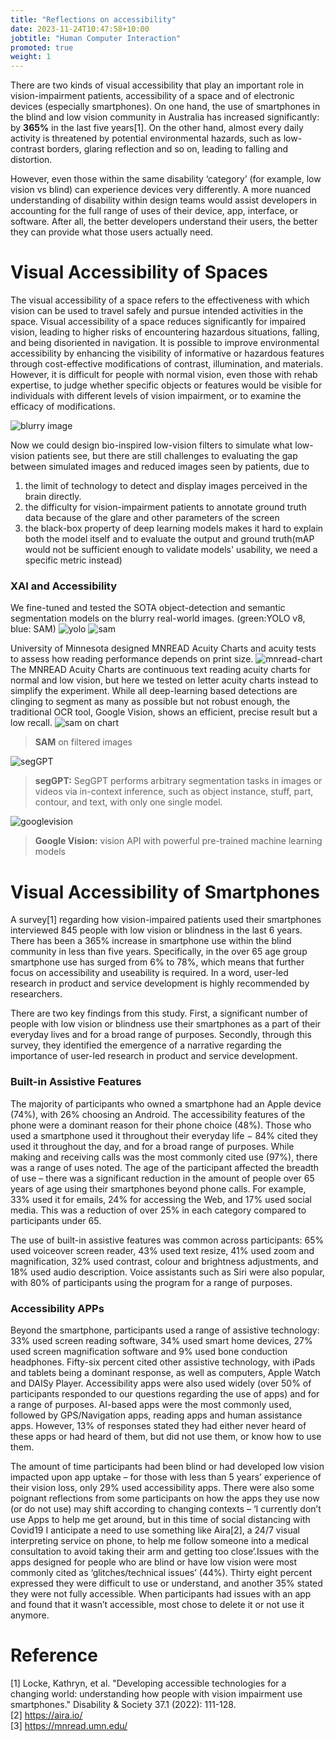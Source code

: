 ```yaml
---
title: "Reflections on accessibility"
date: 2023-11-24T10:47:58+10:00
jobtitle: "Human Computer Interaction"
promoted: true
weight: 1
---
```


There are two kinds of visual accessibility that play an important role in vision-impairment patients, accessibility of a space and of electronic devices (especially smartphones). On one hand, the use of smartphones in the blind and low vision community in Australia has increased significantly: by **365%** in the last five years\[1\]. On the other hand, almost every daily activity is threatened by potential environmental hazards, such as low-contrast borders, glaring reflection and so on, leading to falling and distortion. 

However, even those within the same disability ‘category’ (for example, low vision vs blind) can experience devices very differently. A more nuanced understanding of disability within design teams would assist developers in accounting for the full range of uses of their device, app, interface, or software. After all, the better developers understand their users, the better they can provide what those users actually need. 

# Visual Accessibility of Spaces
The visual accessibility of a space refers to the effectiveness with which vision can be used to travel safely and pursue intended activities in the space. Visual accessibility of a space reduces significantly for impaired vision, leading to higher risks of encountering hazardous situations, falling, and being disoriented in navigation. It is possible to improve environmental accessibility by enhancing the visibility of informative or hazardous features through cost-effective modifications of contrast, illumination, and materials. However, it is difficult for people with normal vision, even those with rehab expertise, to judge whether specific objects or features would be visible for individuals with different levels of vision impairment, or to examine the efficacy of modifications.

![blurry image](/home/images/team/accessibility/filters.png)

Now we could design bio-inspired low-vision filters to simulate what low-vision patients see, but there are still challenges to evaluating the gap between simulated images and reduced images seen by patients, due to 
  1. the limit of technology to detect and display images perceived in the brain directly.
  2. the difficulty for vision-impairment patients to annotate ground truth data because of the glare and other parameters of the screen
  3. the black-box property of deep learning models makes it hard to explain both the model itself and to evaluate the output and ground truth(mAP would not be sufficient enough to validate models' usability, we need a specific metric instead)

### XAI and Accessibility
We fine-tuned and tested the SOTA object-detection and semantic segmentation models on the blurry real-world images. (green:YOLO v8, blue: SAM)
![yolo](/home/images/team/accessibility/yolo.png)
![sam](/home/images/team/accessibility/sam.png)

University of Minnesota designed MNREAD Acuity Charts and acuity tests to assess how reading performance depends on print size. 
![mnread-chart](/home/images/team/accessibility/mnreadChart.jpeg)
The MNREAD Acuity Charts are continuous text reading acuity charts for normal and low vision, but here we tested on letter acuity charts instead to simplify the experiment.
While all deep-learning based detections are clinging to segment as many as possible but not robust enough, the traditional OCR tool, Google Vision, shows an efficient, precise result but a low recall.
![sam on chart](/home/images/team/accessibility/samChart.png)
> **SAM** on filtered images

![segGPT](/home/images/team/accessibility/segGPT.png)
> **segGPT:** SegGPT performs arbitrary segmentation tasks in images or videos via in-context inference, such as object instance, stuff, part, contour, and text, with only one single model.

![googlevision](/home/images/team/accessibility/googlevision.png)
> **Google Vision:** vision API with powerful pre-trained machine learning models

# Visual Accessibility of Smartphones
A survey\[1\] regarding how vision-impaired patients used their smartphones interviewed 845 people with low vision or blindness in the last 6 years. There has been a 365% increase in smartphone use within the blind community in less than five years. Specifically, in the over 65 age group smartphone use has surged from 6% to 78%, which means that further focus on accessibility and useability is required. In a word, user-led research in product and service development is highly recommended by researchers.

There are two key findings from this study. First, a significant number of people with low vision or blindness use their smartphones as a part of their everyday lives and for a broad range of purposes. Secondly, through this survey, they identified the emergence of a narrative regarding the importance of user-led research in product and service development.

### Built-in Assistive Features
The  majority  of  participants  who  owned  a  smartphone  had  an  Apple  device  (74%),  with  26%  choosing  an  Android.  The  accessibility  features  of  the  phone  were  a  dominant  reason  for  their  phone  choice  (48%).  Those  who  used  a  smartphone  used  it  throughout  their  everyday  life  −  84%  cited  they  used  it  throughout  the  day,  and  for  a  broad  range  of  purposes.  While  making  and  receiving  calls  was  the  most  commonly  cited  use  (97%),  there  was  a  range  of  uses  noted.  The  age  of  the  participant  affected  the  breadth  of  use  –  there  was  a  significant  reduction  in  the  amount  of  people  over  65  years  of  age  using  their  smartphones  beyond  phone  calls.  For  example,  33%  used  it  for  emails,  24%  for  accessing  the  Web,  and  17%  used  social  media.  This  was  a  reduction  of  over  25%  in  each  category  compared  to  participants  under  65. 

The  use  of  built-in  assistive  features  was  common  across  participants:  65%  used  voiceover  screen  reader,  43%  used  text  resize,  41%  used  zoom  and  magnification,  32%  used  contrast,  colour  and  brightness  adjustments,  and  18%  used  audio  description.  Voice  assistants  such  as  Siri  were  also  popular,  with  80%  of  participants  using  the  program  for  a  range  of  purposes. 

### Accessibility APPs
Beyond  the  smartphone,  participants  used  a  range  of  assistive  technology:  33%  used  screen  reading  software,  34%  used  smart  home  devices,  27%  used screen  magnification  software  and  9%  used  bone  conduction  headphones.  Fifty-six  percent  cited  other  assistive  technology,  with  iPads  and  tablets  being   a   dominant   response,   as   well   as   computers,   Apple   Watch   and   DAISy  Player. Accessibility  apps  were  also  used  widely  (over  50%  of  participants  responded  to  our  questions  regarding  the  use  of  apps)  and  for  a  range  of  purposes.  AI-based  apps  were  the  most  commonly  used,  followed  by  GPS/Navigation  apps,  reading  apps  and  human  assistance  apps.  However,  13%  of  responses  stated  they  had  either  never  heard  of  these  apps  or  had  heard  of  them,  but  did  not  use  them,  or  know  how  to  use  them.  

The  amount  of  time  participants  had  been  blind  or  had  developed  low  vision  impacted  upon  app  uptake  –  for  those  with  less  than  5  years’  experience  of  their  vision  loss,  only  29%  used  accessibility  apps.  There  were  also  some  poignant  reflections  from  some  participants  on  how  the  apps  they  use  now  (or  do  not  use)  may  shift  according  to  changing  contexts  –  ‘I  currently  don’t  use  Apps  to  help  me  get  around,  but  in  this  time  of  social  distancing  with  Covid19  I  anticipate  a  need  to  use  something  like  Aira\[2\], a 24/7 visual interpreting service on phone,  to  help  me  follow  someone  into  a  medical  consultation  to  avoid  taking  their  arm  and  getting  too  close’.Issues  with  the  apps  designed  for  people  who  are  blind  or  have  low  vision  were  most  commonly  cited  as  ‘glitches/technical  issues’  (44%).  Thirty  eight  percent  expressed  they  were  difficult  to  use  or  understand,  and  another  35%  stated  they  were  not  fully  accessible.  When  participants  had  issues  with  an  app  and  found  that  it  wasn’t  accessible,  most  chose  to delete  it  or  not  use  it  anymore. 


# Reference
\[1\] Locke, Kathryn, et al. "Developing accessible technologies for a changing world: understanding how people with vision impairment use smartphones." Disability & Society 37.1 (2022): 111-128.     
\[2\] https://aira.io/   
\[3\] https://mnread.umn.edu/    

